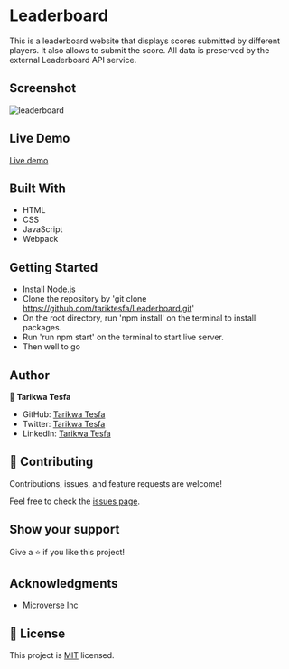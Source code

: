 # Leaderboard

This is a leaderboard website that displays scores submitted by different players. It also allows to submit the score. All data is preserved by the external Leaderboard API service.

## Screenshot

![leaderboard](https://user-images.githubusercontent.com/38283436/150935924-f161a79e-5c5a-470b-bbe2-b60462f1242b.png)


## Live Demo

[Live demo](https://tariktesfa.github.io/Leaderboard)

## Built With

- HTML
- CSS 
- JavaScript
- Webpack

## Getting Started

- Install Node.js
- Clone the repository by 'git clone https://github.com/tariktesfa/Leaderboard.git' 
- On the root directory, run 'npm install' on the terminal to install packages.
- Run 'run npm start' on the terminal to start live server.
- Then well to go

## Author

👤 **Tarikwa Tesfa**

- GitHub: [Tarikwa Tesfa](https://github.com/tariktesfa)
- Twitter: [Tarikwa Tesfa](https://twitter.com/tarik_tesfa)
- LinkedIn: [Tarikwa Tesfa](https://www.linkedin.com/in/tarikwa-tesfa-232a64167/)

## 🤝 Contributing

Contributions, issues, and feature requests are welcome!

Feel free to check the [issues page](../../issues/).

## Show your support

Give a ⭐️ if you like this project!

## Acknowledgments

- [Microverse Inc](https://www.microverse.org/)

## 📝 License

This project is [MIT](./MIT.md) licensed.